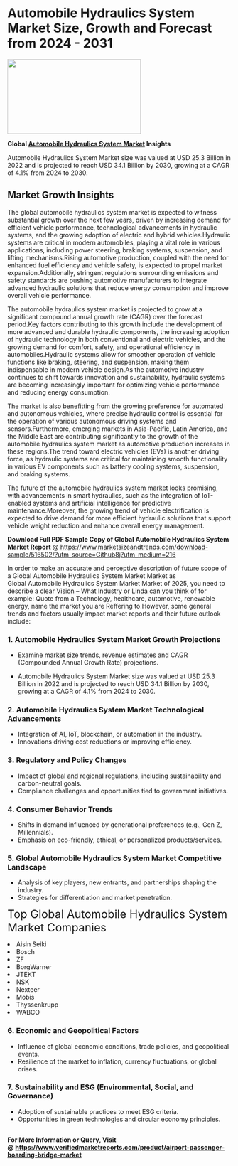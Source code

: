 <H1>Automobile Hydraulics System Market Size, Growth and Forecast from 2024 - 2031</H1><img class="aligncenter size-medium wp-image-584254" src="https://thirdeyenews.in/wp-content/uploads/2024/09/Global-Market-Research-300x168.jpeg" alt="" width="300" height="168" /><p><strong>Global&nbsp;<a href="https://www.marketsizeandtrends.com/download-sample/516502/?utm_source=Github8j?utm_medium=216">Automobile Hydraulics System Market</a> Insights</strong></p><p>Automobile Hydraulics System Market size was valued at USD 25.3 Billion in 2022 and is projected to reach USD 34.1 Billion by 2030, growing at a CAGR of 4.1% from 2024 to 2030.</p><p><h2>Market Growth Insights</h2> <p>The global automobile hydraulics system market is expected to witness substantial growth over the next few years, driven by increasing demand for efficient vehicle performance, technological advancements in hydraulic systems, and the growing adoption of electric and hybrid vehicles.Hydraulic systems are critical in modern automobiles, playing a vital role in various applications, including power steering, braking systems, suspension, and lifting mechanisms.Rising automotive production, coupled with the need for enhanced fuel efficiency and vehicle safety, is expected to propel market expansion.Additionally, stringent regulations surrounding emissions and safety standards are pushing automotive manufacturers to integrate advanced hydraulic solutions that reduce energy consumption and improve overall vehicle performance.</p> <p>The automobile hydraulics system market is projected to grow at a significant compound annual growth rate (CAGR) over the forecast period.Key factors contributing to this growth include the development of more advanced and durable hydraulic components, the increasing adoption of hydraulic technology in both conventional and electric vehicles, and the growing demand for comfort, safety, and operational efficiency in automobiles.Hydraulic systems allow for smoother operation of vehicle functions like braking, steering, and suspension, making them indispensable in modern vehicle design.As the automotive industry continues to shift towards innovation and sustainability, hydraulic systems are becoming increasingly important for optimizing vehicle performance and reducing energy consumption.</p> <p>The market is also benefitting from the growing preference for automated and autonomous vehicles, where precise hydraulic control is essential for the operation of various autonomous driving systems and sensors.Furthermore, emerging markets in Asia-Pacific, Latin America, and the Middle East are contributing significantly to the growth of the automobile hydraulics system market as automotive production increases in these regions.The trend toward electric vehicles (EVs) is another driving force, as hydraulic systems are critical for maintaining smooth functionality in various EV components such as battery cooling systems, suspension, and braking systems.</p> <p>The future of the automobile hydraulics system market looks promising, with advancements in smart hydraulics, such as the integration of IoT-enabled systems and artificial intelligence for predictive maintenance.Moreover, the growing trend of vehicle electrification is expected to drive demand for more efficient hydraulic solutions that support vehicle weight reduction and enhance overall energy management.</p> <p><span class=""><strong>Download Full PDF Sample Copy of Global Automobile Hydraulics System Market Report</strong> @ <a href="https://www.marketsizeandtrends.com/download-sample/516502/?utm_source=Github8j?utm_medium=216" target="_blank">https://www.marketsizeandtrends.com/download-sample/516502/?utm_source=Github8j?utm_medium=216</a></span></p><p>In order to make an accurate and perceptive description of future scope of a Global&nbsp;Automobile Hydraulics System Market Market as Global&nbsp;Automobile Hydraulics System Market Market of 2025, you need to describe a clear Vision &ndash; What Industry or Linda can you think of for example: Quote from a Technology, healthcare, automotive, renewable energy, name the market you are Reffering to.However, some general trends and factors usually impact market reports and their future outlook include:</p><h3>1.&nbsp;<strong>Automobile Hydraulics System Market Growth Projections</strong></h3><ul><li>Examine market size trends, revenue estimates and CAGR (Compounded Annual Growth Rate) projections.</li><li><p>Automobile Hydraulics System Market size was valued at USD 25.3 Billion in 2022 and is projected to reach USD 34.1 Billion by 2030, growing at a CAGR of 4.1% from 2024 to 2030.</p></li></ul><h3>2.&nbsp;<strong>Automobile Hydraulics System Market Technological Advancements</strong></h3><ul><li>Integration of AI, IoT, blockchain, or automation in the industry.</li><li>Innovations driving cost reductions or improving efficiency.</li></ul><h3>3.&nbsp;<strong>Regulatory and Policy Changes</strong></h3><ul><li>Impact of global and regional regulations, including sustainability and carbon-neutral goals.</li><li>Compliance challenges and opportunities tied to government initiatives.</li></ul><h3>4.&nbsp;<strong>Consumer Behavior Trends</strong></h3><ul><li>Shifts in demand influenced by generational preferences (e.g., Gen Z, Millennials).</li><li>Emphasis on eco-friendly, ethical, or personalized products/services.</li></ul><h3>5.&nbsp;<strong>Global Automobile Hydraulics System Market Competitive Landscape</strong></h3><ul><li>Analysis of key players, new entrants, and partnerships shaping the industry.</li><li>Strategies for differentiation and market penetration.</li></ul><p data-pm-slice="1 1 []"><span style="color: inherit; font-family: inherit; font-size: 25px;">Top Global Automobile Hydraulics System Market Companies</span></p><div class="" data-test-id=""><p><li>Aisin Seiki</li><li> Bosch</li><li> ZF</li><li> BorgWarner</li><li> JTEKT</li><li> NSK</li><li> Nexteer</li><li> Mobis</li><li> Thyssenkrupp</li><li> WABCO</li></p></div><h3>6.&nbsp;<strong>Economic and Geopolitical Factors</strong></h3><ul><li>Influence of global economic conditions, trade policies, and geopolitical events.</li><li>Resilience of the market to inflation, currency fluctuations, or global crises.</li></ul><h3>7.&nbsp;<strong>Sustainability and ESG (Environmental, Social, and Governance)</strong></h3><ul><li>Adoption of sustainable practices to meet ESG criteria.</li><li>Opportunities in green technologies and circular economy principles.</li></ul><h2><strong style="font-size: 14px;">For More Information or Query, Visit @&nbsp;</strong><a style="background-color: #ffffff; font-size: 14px;" href="https://www.marketsizeandtrends.com/report/automobile-hydraulics-system-market/" target="_blank">https://www.verifiedmarketreports.com/product/airport-passenger-boarding-bridge-market</a></h2>